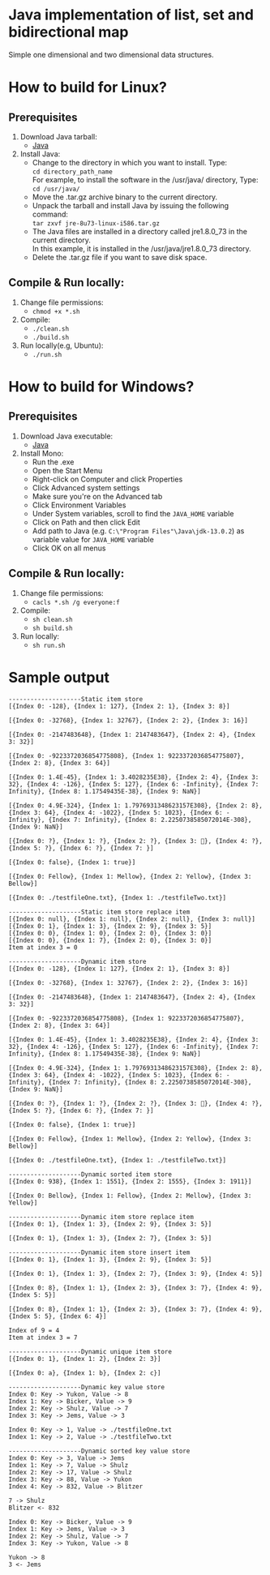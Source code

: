# Java implementation of list, set and bidirectional map
Simple one dimensional and two dimensional data structures.

# How to build for Linux?
## Prerequisites
1. Download Java tarball:
    - [Java](https://www.java.com/en/download/manual.jsp "Java download page")
1. Install Java:
    - Change to the directory in which you want to install. Type:  
     `cd directory_path_name`  
      For example, to install the software in the /usr/java/ directory, Type:  
     `cd /usr/java/`  
    - Move the .tar.gz archive binary to the current directory.
    - Unpack the tarball and install Java by issuing the following command:  
     `tar zxvf jre-8u73-linux-i586.tar.gz`
    - The Java files are installed in a directory called jre1.8.0_73 in the current directory.  
      In this example, it is installed in the /usr/java/jre1.8.0_73 directory.
    - Delete the .tar.gz file if you want to save disk space.
## Compile & Run locally:
1. Change file permissions:
    - `chmod +x *.sh`
2. Compile:
    - `./clean.sh`
    - `./build.sh`
3. Run locally(e.g, Ubuntu):
    - `./run.sh`

# How to build for Windows?
## Prerequisites
1. Download Java executable:
    - [Java](https://www.java.com/en/download/manual.jsp "Java download page")
2. Install Mono:
    - Run the .exe
    - Open the Start Menu
    - Right-click on Computer and click Properties
    - Click Advanced system settings
    - Make sure you're on the Advanced tab
    - Click Environment Variables
    - Under System variables, scroll to find the `JAVA_HOME` variable
    - Click on Path and then click Edit
    - Add path to Java (e.g. `C:\"Program Files"\Java\jdk-13.0.2`) as variable value for `JAVA_HOME` variable
    - Click OK on all menus
## Compile & Run locally:
1. Change file permissions:
    - `cacls *.sh /g everyone:f`
2. Compile:
    - `sh clean.sh`
    - `sh build.sh`
3. Run locally:
    - `sh run.sh`

# Sample output
```
--------------------Static item store
[{Index 0: -128}, {Index 1: 127}, {Index 2: 1}, {Index 3: 8}]

[{Index 0: -32768}, {Index 1: 32767}, {Index 2: 2}, {Index 3: 16}]

[{Index 0: -2147483648}, {Index 1: 2147483647}, {Index 2: 4}, {Index 3: 32}]

[{Index 0: -9223372036854775808}, {Index 1: 9223372036854775807}, {Index 2: 8}, {Index 3: 64}]

[{Index 0: 1.4E-45}, {Index 1: 3.4028235E38}, {Index 2: 4}, {Index 3: 32}, {Index 4: -126}, {Index 5: 127}, {Index 6: -Infinity}, {Index 7: Infinity}, {Index 8: 1.17549435E-38}, {Index 9: NaN}]

[{Index 0: 4.9E-324}, {Index 1: 1.7976931348623157E308}, {Index 2: 8}, {Index 3: 64}, {Index 4: -1022}, {Index 5: 1023}, {Index 6: -Infinity}, {Index 7: Infinity}, {Index 8: 2.2250738585072014E-308}, {Index 9: NaN}]

[{Index 0: ?}, {Index 1: ?}, {Index 2: ?}, {Index 3: ￿}, {Index 4: ?}, {Index 5: ?}, {Index 6: ?}, {Index 7: }]

[{Index 0: false}, {Index 1: true}]

[{Index 0: Fellow}, {Index 1: Mellow}, {Index 2: Yellow}, {Index 3: Bellow}]

[{Index 0: ./testfileOne.txt}, {Index 1: ./testfileTwo.txt}]

--------------------Static item store replace item
[{Index 0: null}, {Index 1: null}, {Index 2: null}, {Index 3: null}]
[{Index 0: 1}, {Index 1: 3}, {Index 2: 9}, {Index 3: 5}]
[{Index 0: 0}, {Index 1: 0}, {Index 2: 0}, {Index 3: 0}]
[{Index 0: 0}, {Index 1: 7}, {Index 2: 0}, {Index 3: 0}]
Item at index 3 = 0

--------------------Dynamic item store
[{Index 0: -128}, {Index 1: 127}, {Index 2: 1}, {Index 3: 8}]

[{Index 0: -32768}, {Index 1: 32767}, {Index 2: 2}, {Index 3: 16}]

[{Index 0: -2147483648}, {Index 1: 2147483647}, {Index 2: 4}, {Index 3: 32}]

[{Index 0: -9223372036854775808}, {Index 1: 9223372036854775807}, {Index 2: 8}, {Index 3: 64}]

[{Index 0: 1.4E-45}, {Index 1: 3.4028235E38}, {Index 2: 4}, {Index 3: 32}, {Index 4: -126}, {Index 5: 127}, {Index 6: -Infinity}, {Index 7: Infinity}, {Index 8: 1.17549435E-38}, {Index 9: NaN}]

[{Index 0: 4.9E-324}, {Index 1: 1.7976931348623157E308}, {Index 2: 8}, {Index 3: 64}, {Index 4: -1022}, {Index 5: 1023}, {Index 6: -Infinity}, {Index 7: Infinity}, {Index 8: 2.2250738585072014E-308}, {Index 9: NaN}]

[{Index 0: ?}, {Index 1: ?}, {Index 2: ?}, {Index 3: ￿}, {Index 4: ?}, {Index 5: ?}, {Index 6: ?}, {Index 7: }]

[{Index 0: false}, {Index 1: true}]

[{Index 0: Fellow}, {Index 1: Mellow}, {Index 2: Yellow}, {Index 3: Bellow}]

[{Index 0: ./testfileOne.txt}, {Index 1: ./testfileTwo.txt}]

--------------------Dynamic sorted item store
[{Index 0: 938}, {Index 1: 1551}, {Index 2: 1555}, {Index 3: 1911}]

[{Index 0: Bellow}, {Index 1: Fellow}, {Index 2: Mellow}, {Index 3: Yellow}]

--------------------Dynamic item store replace item
[{Index 0: 1}, {Index 1: 3}, {Index 2: 9}, {Index 3: 5}]

[{Index 0: 1}, {Index 1: 3}, {Index 2: 7}, {Index 3: 5}]

--------------------Dynamic item store insert item
[{Index 0: 1}, {Index 1: 3}, {Index 2: 9}, {Index 3: 5}]

[{Index 0: 1}, {Index 1: 3}, {Index 2: 7}, {Index 3: 9}, {Index 4: 5}]

[{Index 0: 8}, {Index 1: 1}, {Index 2: 3}, {Index 3: 7}, {Index 4: 9}, {Index 5: 5}]

[{Index 0: 8}, {Index 1: 1}, {Index 2: 3}, {Index 3: 7}, {Index 4: 9}, {Index 5: 5}, {Index 6: 4}]

Index of 9 = 4
Item at index 3 = 7

--------------------Dynamic unique item store
[{Index 0: 1}, {Index 1: 2}, {Index 2: 3}]

[{Index 0: a}, {Index 1: b}, {Index 2: c}]

--------------------Dynamic key value store
Index 0: Key -> Yukon, Value -> 8
Index 1: Key -> Bicker, Value -> 9
Index 2: Key -> Shulz, Value -> 7
Index 3: Key -> Jems, Value -> 3

Index 0: Key -> 1, Value -> ./testfileOne.txt
Index 1: Key -> 2, Value -> ./testfileTwo.txt

--------------------Dynamic sorted key value store
Index 0: Key -> 3, Value -> Jems
Index 1: Key -> 7, Value -> Shulz
Index 2: Key -> 17, Value -> Shulz
Index 3: Key -> 88, Value -> Yukon
Index 4: Key -> 832, Value -> Blitzer

7 -> Shulz
Blitzer <- 832

Index 0: Key -> Bicker, Value -> 9
Index 1: Key -> Jems, Value -> 3
Index 2: Key -> Shulz, Value -> 7
Index 3: Key -> Yukon, Value -> 8

Yukon -> 8
3 <- Jems
```
